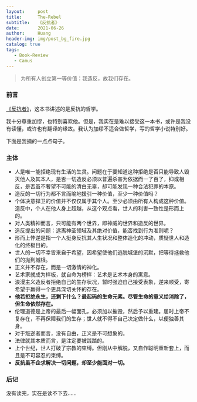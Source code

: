 ```yaml
---
layout:     post
title:      The-Rebel
subtitle:   《反抗者》
date:       2021-06-26
author:     Huang
header-img: img/post_bg_fire.jpg
catalog: true
tags:
   - Book-Review
   - Camus
---
```


> 为所有人创立第一等价值：我造反，故我们存在。

### 前言

[《反抗者》](https://book.douban.com/subject/27619043/)，这本书讲述的是反抗的哲学。

我十分尊重加缪，也特别喜欢他。但是，我实在是难以接受这一本书，或许是我没有读懂，或许也有翻译的缘故。我认为加缪不适合做哲学，写的哲学小说特别好。

下面是我摘的一点点句子。

### 主体

* 人是唯一能拒绝现有生活的生灵。问题在于要知道这种拒绝是否只能导致人毁灭他人及其本人，是否一切造反必须以普遍杀害为依据而一了百了，抑或相反，是否虽不奢望不可能的清白无辜，却可能发现一种合法犯罪的本原。
* 造反的一切行为都不言而喻地援引一种价值，至少一种价值吗？
* 个体决意捍卫的价值并不仅仅属于其个人。至少必须由所有人构成这种价值。造反中，个人在他人身上超越，从这个观点看，世人的利害一致性是形而上的。
* 对人类精神而言，只可能有两个世界，即神威的世界和造反的世界。
* 造反提出的问题：远离神圣领域及其绝对价值，能否找到行为准则呢？
* 形而上悖逆是指一个人挺身反抗其人生状况和整体造化的冲动，质疑世人和造化的终极目的。
* 世人的一切不幸皆来自于希望，因希望使他们逃脱城堡的沉默，把等待拯救他们的抛到城根。
* 正义并不存在，而是一切激情的神化。
* 艺术家就成为样板，就自命为榜样：艺术是艺术本身的寓意。
* 浪漫主义造反者拒绝自己的生存状况，暂时强迫自己接受表象，逆来顺受，寄希望于赢得一个更具深切关怀的存在。
* **他若拒绝永生，还剩下什么？最起码的生命元素。尽管生命的意义给消除了，但生命依然存在。**
* 伦理道德是上帝的最后一幅面孔，必须加以摧毁，然后予以重建。届时上帝不复存在，不再保障我们的生存；世人就不得不自己决定做什么，以便独善其身。
* 对于叛逆者而言，没有自由，正义是不可想象的。
* 法律就其本质而言，是注定要被践踏的。
* 上个世纪，世人打破了宗教的束缚。但刚从中解脱，又自作聪明重新套上，而且是不可容忍的束缚。
* **反抗虽不企求解决一切问题，却至少能面对一切。**

### 后记

没有读完，实在是读不下去……
